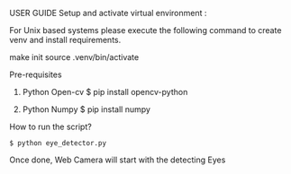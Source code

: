 USER GUIDE
Setup and activate virtual environment :

For Unix based systems please execute the following command to create venv and install requirements.

make init
source .venv/bin/activate

Pre-requisites

1) Python Open-cv
$ pip install opencv-python

2) Python Numpy
$ pip install numpy

How to run the script?

    $ python eye_detector.py

Once done, Web Camera will start with the detecting Eyes